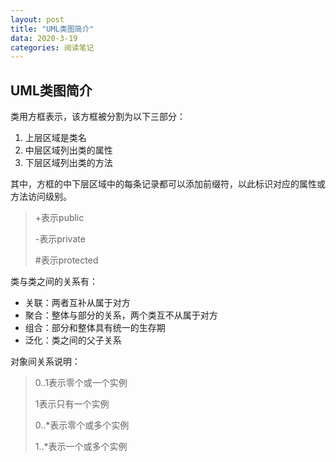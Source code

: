 ```yaml
---
layout: post
title: "UML类图简介"
data: 2020-3-19
categories: 阅读笔记
---
```


## UML类图简介

类用方框表示，该方框被分割为以下三部分：

1. 上层区域是类名
2. 中层区域列出类的属性
3. 下层区域列出类的方法

其中，方框的中下层区域中的每条记录都可以添加前缀符，以此标识对应的属性或方法访问级别。

> +表示public
>
> -表示private
>
> #表示protected

类与类之间的关系有：

- 关联：两者互补从属于对方
- 聚合：整体与部分的关系，两个类互不从属于对方
- 组合：部分和整体具有统一的生存期
- 泛化：类之间的父子关系

对象间关系说明：

> 0..1表示零个或一个实例
>
> 1表示只有一个实例
>
> 0..*表示零个或多个实例
>
> 1..*表示一个或多个实例
